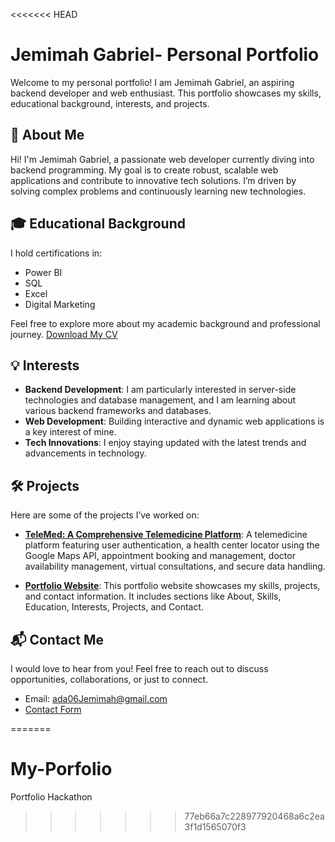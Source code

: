 <<<<<<< HEAD
# Jemimah Gabriel- Personal Portfolio

Welcome to my personal portfolio! I am Jemimah Gabriel, an aspiring backend developer and web enthusiast. This portfolio showcases my skills, educational background, interests, and projects.

## 📝 About Me

Hi! I'm Jemimah Gabriel, a passionate web developer currently diving into backend programming. My goal is to create robust, scalable web applications and contribute to innovative tech solutions. I’m driven by solving complex problems and continuously learning new technologies.

## 🎓 Educational Background

I hold certifications in:
- Power BI
- SQL
- Excel
- Digital Marketing

Feel free to explore more about my academic background and professional journey. [Download My CV](path-to-your-cv)

## 💡 Interests

- **Backend Development**: I am particularly interested in server-side technologies and database management, and I am learning about various backend frameworks and databases.
- **Web Development**: Building interactive and dynamic web applications is a key interest of mine.
- **Tech Innovations**: I enjoy staying updated with the latest trends and advancements in technology.

## 🛠️ Projects

Here are some of the projects I’ve worked on:

- **[TeleMed: A Comprehensive Telemedicine Platform](link-to-project)**: A telemedicine platform featuring user authentication, a health center locator using the Google Maps API, appointment booking and management, doctor availability management, virtual consultations, and secure data handling.

- **[Portfolio Website](link-to-portfolio)**: This portfolio website showcases my skills, projects, and contact information. It includes sections like About, Skills, Education, Interests, Projects, and Contact.

## 📬 Contact Me

I would love to hear from you! Feel free to reach out to discuss opportunities, collaborations, or just to connect.

- Email: [ada06Jemimah@gmail.com](mailto:your-email@example.com)
- [Contact Form](link-to-your-contact-form)



=======
# My-Porfolio
Portfolio Hackathon
>>>>>>> 77eb66a7c228977920468a6c2ea3f1d1565070f3
